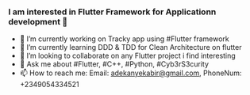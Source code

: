 ### I am interested in Flutter Framework for Applicationn development 👋

- 🔭 I’m currently working on Tracky app using #Flutter framework
- 🌱 I’m currently learning DDD & TDD for Clean Architecture on flutter
- 👯 I’m looking to collaborate on any Flutter project i find interesting
- 💬 Ask me about #Flutter, #C++, #Python, #Cyb3rS3curity 
- 📫 How to reach me: Email: adekanyekabir@gmail.com, PhoneNum: +2349054334521

